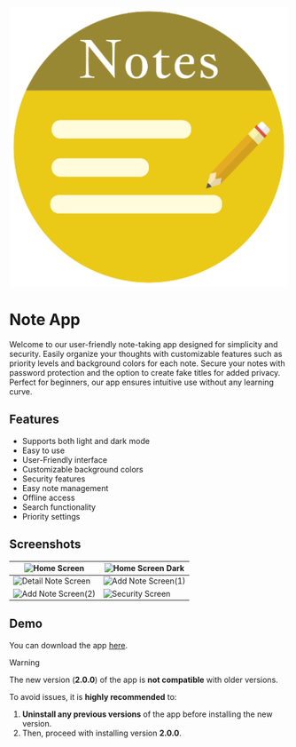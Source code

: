 <p align="center">
    <a href="https://github.com/shivam-raj12/Note-App" target="_blank" rel="noopener noreferrer">
        <img src="https://raw.githubusercontent.com/shivam-raj12/Note-App/master/app/src/main/ic_launcher-playstore.png" alt="App Logo">
    </a>
</p>

# Note App

Welcome to our user-friendly note-taking app designed for simplicity and security. Easily organize your thoughts with customizable features such as priority levels and background colors for each note. Secure your notes with password protection and the option to create fake titles for added privacy. Perfect for beginners, our app ensures intuitive use without any learning curve.


## Features

- Supports both light and dark mode
- Easy to use
- User-Friendly interface
- Customizable background colors
- Security features
- Easy note management
- Offline access
- Search functionality
- Priority settings


## Screenshots

| ![Home Screen](https://github.com/shivam-raj12/Note_App/blob/master/assests/screenshots/Home%20Screen.png) | ![Home Screen Dark](https://github.com/shivam-raj12/Note_App/blob/master/assests/screenshots/Home%20Screen%20Dark.png) |
| ---------------------- | ---------------------- |
| ![Detail Note Screen](https://github.com/shivam-raj12/Note_App/blob/master/assests/screenshots/Detail%20Screen.png) | ![Add Note Screen(1)](https://github.com/shivam-raj12/Note_App/blob/master/assests/screenshots/Add%20Note%20Screen(1).png) |
| ![Add Note Screen(2)](https://github.com/shivam-raj12/Note_App/blob/master/assests/screenshots/Add%20Note%20Screen(2).png) | ![Security Screen](https://github.com/shivam-raj12/Note_App/blob/master/assests/screenshots/Security%20Screen.png) |


## Demo

You can download the app [here](https://github.com/shivam-raj12/Note_App/blob/master/assests/app/Note%20App.apk).

> [!WARNING]
> The new version (**2.0.0**) of the app is **not compatible** with older versions.
> 
> To avoid issues, it is **highly recommended** to:
> 1. **Uninstall any previous versions** of the app before installing the new version.  
> 2. Then, proceed with installing version **2.0.0**.
